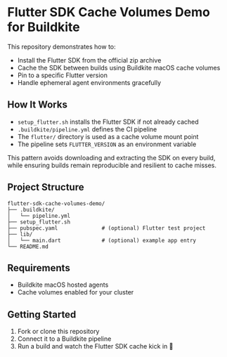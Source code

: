 # Flutter SDK Cache Volumes Demo for Buildkite

This repository demonstrates how to:

- Install the Flutter SDK from the official zip archive
- Cache the SDK between builds using Buildkite macOS cache volumes
- Pin to a specific Flutter version
- Handle ephemeral agent environments gracefully

## How It Works

- `setup_flutter.sh` installs the Flutter SDK if not already cached
- `.buildkite/pipeline.yml` defines the CI pipeline
- The `flutter/` directory is used as a cache volume mount point
- The pipeline sets `FLUTTER_VERSION` as an environment variable

This pattern avoids downloading and extracting the SDK on every build, while ensuring builds remain reproducible and resilient to cache misses.

## Project Structure

```
flutter-sdk-cache-volumes-demo/
├── .buildkite/
│   └── pipeline.yml
├── setup_flutter.sh
├── pubspec.yaml              # (optional) Flutter test project
├── lib/
│   └── main.dart             # (optional) example app entry
└── README.md
```

## Requirements

- Buildkite macOS hosted agents
- Cache volumes enabled for your cluster

## Getting Started

1. Fork or clone this repository
2. Connect it to a Buildkite pipeline
3. Run a build and watch the Flutter SDK cache kick in 🚀
